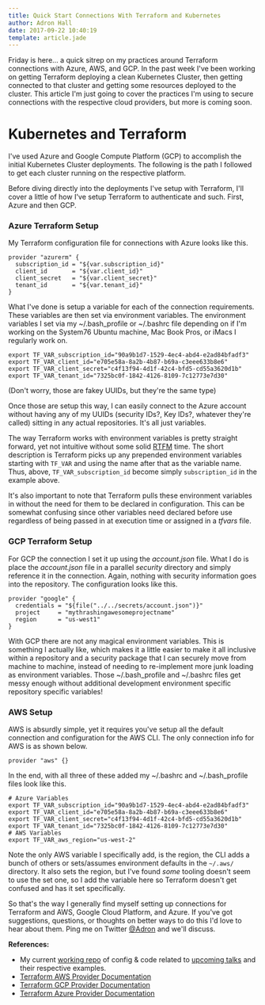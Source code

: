```yaml
---
title: Quick Start Connections With Terraform and Kubernetes
author: Adron Hall
date: 2017-09-22 10:40:19
template: article.jade
---
```

Friday is here... a quick sitrep on my practices around Terraform connections with Azure, AWS, and GCP. In the past week I've been working on getting Terraform deploying a clean Kubernetes Cluster, then getting connected to that cluster and getting some resources deployed to the cluster. This article I'm just going to cover the practices I'm using to secure connections with the respective cloud providers, but more is coming soon.

<span class="more"></span>

# Kubernetes and Terraform

I've used Azure and Google Compute Platform (GCP) to accomplish the initial Kubernetes Cluster deployments. The following is the path I followed to get each cluster running on the respective platform.

Before diving directly into the deployments I've setup with Terraform, I'll cover a little of how I've setup Terraform to authenticate and such. First, Azure and then GCP.

### Azure Terraform Setup

My Terraform configuration file for connections with Azure looks like this.

```
provider "azurerm" {
  subscription_id = "${var.subscription_id}"
  client_id       = "${var.client_id}"
  client_secret   = "${var.client_secret}"
  tenant_id       = "${var.tenant_id}"
}
```

What I've done is setup a variable for each of the connection requirements. These variables are then set via environment variables. The environment variables I set via my ~/.bash_profile or ~/.bashrc file depending on if I'm working on the System76 Ubuntu machine, Mac Book Pros, or iMacs I regularly work on.

```
export TF_VAR_subscription_id="90a9b1d7-1529-4ec4-abd4-e2ad84bfadf3"
export TF_VAR_client_id="e705e58a-8a2b-4b87-b69a-c3eee633b8e6"
export TF_VAR_client_secret="c4f13f94-4d1f-42c4-bfd5-cd55a3620d1b"
export TF_VAR_tenant_id="7325bc0f-1842-4126-8109-7c12773e7d30"
```

(Don't worry, those are fakey UUIDs, but they're the same type)

Once those are setup this way, I can easily connect to the Azure account without having any of my UUIDs (security IDs?, Key IDs?, whatever they're called) sitting in any actual repositories. It's all just variables.

The way Terraform works with environment variables is pretty straight forward, yet not intuitive without some solid [RTFM](https://en.wikipedia.org/wiki/RTFM) time. The short description is Terraform picks up any prepended environment variables starting with `TF_VAR` and using the name after that as the variable name. Thus, above, `TF_VAR_subscription_id` become simply `subscription_id` in the example above.

It's also important to note that Terraform pulls these environment variables in without the need for them to be declared in configuration. This can be somewhat confusing since other variables need declared before use regardless of being passed in at execution time or assigned in a *tfvars* file.

### GCP Terraform Setup

For GCP the connection I set it up using the *account.json* file. What I do is place the *account.json* file in a parallel *security* directory and simply reference it in the connection. Again, nothing with security information goes into the repository. The configuration looks like this.

```
provider "google" {
  credentials = "${file("../../secrets/account.json")}"
  project     = "mythrashingawesomeprojectname"
  region      = "us-west1"
}
```

With GCP there are not any magical environment variables. This is something I actually like, which makes it a little easier to make it all inclusive within a repository and a security package that I can securely move from machine to machine, instead of needing to re-implement more junk loading as environment variables. Those ~/.bash_profile and ~/.bashrc files get messy enough without additional development environment specific repository specific variables!

### AWS Setup

AWS is absurdly simple, yet it requires you've setup all the default connection and configuration for the AWS CLI. The only connection info for AWS is as shown below.

```
provider "aws" {}
```

In the end, with all three of these added my ~/.bashrc and ~/.bash_profile files look like this.

```
# Azure Variables
export TF_VAR_subscription_id="90a9b1d7-1529-4ec4-abd4-e2ad84bfadf3"
export TF_VAR_client_id="e705e58a-8a2b-4b87-b69a-c3eee633b8e6"
export TF_VAR_client_secret="c4f13f94-4d1f-42c4-bfd5-cd55a3620d1b"
export TF_VAR_tenant_id="7325bc0f-1842-4126-8109-7c12773e7d30"
# AWS Variables
export TF_VAR_aws_region="us-west-2"
```

Note the only AWS variable I specifically add, is the region, the CLI adds a bunch of others or sets/assumes environment defaults in the `~/.aws/` directory. It also sets the region, but I've found *some* tooling doesn't seem to use the set one, so I add the variable here so Terraform doesn't get confused and has it set specifically.

So that's the way I generally find myself setting up connections for Terraform and AWS, Google Cloud Platform, and Azure. If you've got suggestions, questions, or thoughts on better ways to do this I'd love to hear about them. Ping me on Twitter [@Adron](https://twitter.com/Adron) and we'll discuss.

**References:**

* My current [working repo](https://github.com/Adron/blue-world-making) of config & code related to [upcoming talks](/articles/technology-and-upcoming-talks/) and their respective examples.
* [Terraform AWS Provider Documentation](https://www.terraform.io/docs/providers/aws/index.html)
* [Terraform GCP Provider Documentation](https://www.terraform.io/docs/providers/google/index.html)
* [Terraform Azure Provider Documentation](https://www.terraform.io/docs/providers/azurerm/index.html)
